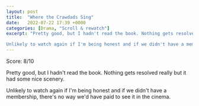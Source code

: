 ```yaml
---
layout: post
title:  "Where the Crawdads Sing"
date:   2022-07-22 17:39 +0000
categories: [Drama, "Scroll & rewatch"]
excerpt: "Pretty good, but I hadn't read the book. Nothing gets resolved really but it had some nice scenery. 

Unlikely to watch again if I'm being honest and if we didn't have a membership, there's no way we'd have paid to see it in the cinema."
---
```

Score: 8/10

Pretty good, but I hadn't read the book. Nothing gets resolved really but it had some nice scenery. 

Unlikely to watch again if I'm being honest and if we didn't have a membership, there's no way we'd have paid to see it in the cinema.
